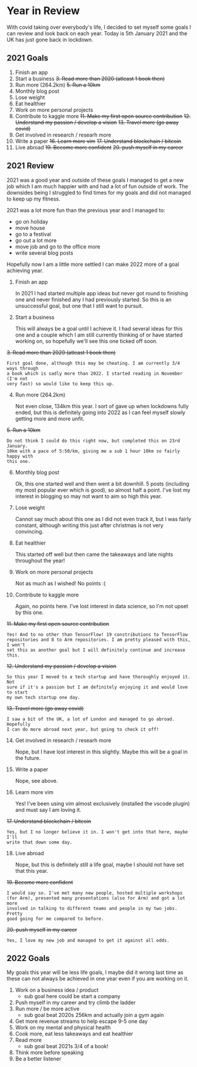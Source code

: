 # Year in Review

With covid taking over everybody's life, I decided to set myself some goals I can
review and look back on each year. Today is 5th January 2021 and the UK has just
gone back in lockdown.

## 2021 Goals

1. Finish an app
2. Start a business
~~3. Read more than 2020 (atleast 1 book then)~~
4. Run more (264.2km)
~~5. Run a 10km~~
6. Monthly blog post
7. Lose weight
8. Eat healthier
9. Work on more personal projects
10. Contribute to kaggle more
~~11. Make my first open source contribution~~
~~12. Understand my passion / develop a vision~~
~~13. Travel more (go away covid)~~
14. Get involved in research / researh more
15. Write a paper
~~16. Learn more vim~~
~~17. Understand blockchain / bitcoin~~
18. Live abroad
~~19. Become more confident~~
~~20. push myself in my career~~

## 2021 Review

2021 was a good year and outside of these goals I managed to get a new job
which I am much happier with and had a lot of fun outside of work. The downsides
being I struggled to find times for my goals and did not managed to keep up my
fitness.

2021 was a lot more fun than the previous year and I managed to:
- go on holiday
- move house
- go to a festival
- go out a lot more
- move job and go to the office more
- write several blog posts

Hopefully now I am a little more settled I can make 2022 more of a goal
achieving year.

1. Finish an app

    In 2021 I had started multiple app ideas but never got round to finishing one
    and never finished any I had previously started. So this is an unsuccessful
    goal, but one that I still want to pursuit.

2. Start a business

    This will always be a goal until I achieve it. I had several ideas for this one
    and a couple which I am still currently thinking of or have started working on,
    so hopefully we'll see this one ticked off soon.

~~3. Read more than 2020 (atleast 1 book then)~~

    First goal done, although this may be cheating. I am currently 3/4 ways through
    a book which is sadly more than 2022. I started reading in November (I'm not
    very fast) so would like to keep this up.

4. Run more (264.2km)

    Not even close, 134km this year. I sort of gave up when lockdowns fully ended,
    but this is definitely going into 2022 as I can feel myself slowly getting more
    and more unfit.

~~5. Run a 10km~~

    Do not think I could do this right now, but completed this on 23rd January.
    10km with a pace of 5:50/km, giving me a sub 1 hour 10km so fairly happy with
    this one.

6. Monthly blog post

    Ok, this one started well and then went a bit downhill. 5 posts (including
    my most popular ever which is good), so almost half a point. I've lost my
    interest in blogging so may not want to aim so high this year.

7. Lose weight

    Cannot say much about this one as I did not even track it, but I was fairly
    constant, although writing this just after christmas is not very convincing.

8. Eat healthier

    This started off well but then came the takeaways and late nights throughout
    the year!

9. Work on more personal projects

    Not as much as I wished! No points :(

10. Contribute to kaggle more

    Again, no points here. I've lost interest in data science, so I'm not upset
    by this one.

~~11. Make my first open source contribution~~

    Yes! And to no other than TensorFlow! 19 constributions to TensorFlow
    repositories and 8 to Arm repositories. I am pretty pleased with this, I won't
    set this as another goal but I will definitely continue and increase this.

~~12. Understand my passion / develop a vision~~

    So this year I moved to a tech startup and have thoroughly enjoyed it. Not
    sure if it's a passion but I am definitely enjoying it and would love to start
    my own tech startup one day.

~~13. Travel more (go away covid)~~

    I saw a bit of the UK, a lot of London and managed to go abroad. Hopefully
    I can do more abroad next year, but going to check it off!

14. Get involved in research / researh more

    Nope, but I have lost interest in this slightly. Maybe this will be a goal
    in the future.

15. Write a paper

    Nope, see above.

16. Learn more vim

    Yes! I've been using vim almost exclusively (installed the vscode plugin)
    and must say I am loving it.

~~17. Understand blockchain / bitcoin~~

    Yes, but I no longer believe it in. I won't get into that here, maybe I'll
    write that down some day.

18. Live abroad

    Nope, but this is definitely still a life goal, maybe I should not have set
    that this year.

~~19. Become more confident~~

    I would say so. I've met many new people, hosted multiple workshops
    (for Arm), presented many presentations (also for Arm) and got a lot more
    involved in talking to different teams and people in my two jobs. Pretty
    good going for me compared to before.

~~20. push myself in my career~~

    Yes, I love my new job and managed to get it against all odds.

## 2022 Goals

My goals this year will be less life goals, I maybe did it wrong last time as
these can not always be achieved in one year even if you are working on it.

1. Work on a business idea / product
    - sub goal here could be start a company
2. Push myself in my career and try climb the ladder
3. Run more / be more active
    - sub goal beat 2020s 256km and actually join a gym again
4. Get more revenue streams to help escape 9-5 one day
5. Work on my mental and physical health
6. Cook more, eat less takeaways and eat healthier
7. Read more
    - sub goal beat 2021s 3/4 of a book!
8. Think more before speaking
9. Be a better listener
